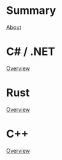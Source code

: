 # Summary
[About](./about.md)
# C# / .NET
[Overview](./csharp/overview.md)

# Rust
[Overview](./rust/overview.md)

# C++
[Overview](./cpp/overview.md)
